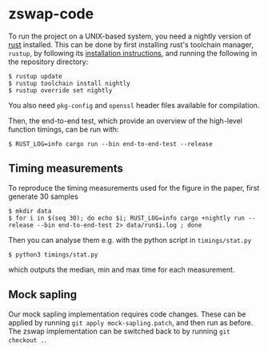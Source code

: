 # zswap-code

To run the project on a UNIX-based system, you need a nightly version of [rust](https://rust-lang.org) installed. This can be done by first installing rust's toolchain manager, `rustup`, by following its [installation instructions](https://rust-lang.org/tools/install), and running the following in the repository directory:

```console
$ rustup update
$ rustup toolchain install nightly
$ rustup override set nightly
```

You also need `pkg-config` and `openssl` header files available for compilation.

Then, the end-to-end test, which provide an overview of the high-level function timings, can be run with:

```console
$ RUST_LOG=info cargo run --bin end-to-end-test --release
```

## Timing measurements

To reproduce the timing measurements used for the figure in the paper, first generate 30 samples

```console
$ mkdir data
$ for i in $(seq 30); do echo $i; RUST_LOG=info cargo +nightly run --release --bin end-to-end-test 2> data/run$i.log ; done
```
    
Then you can analyse them e.g. with the python script in `timings/stat.py`

```console
$ python3 timings/stat.py
```

which outputs the median, min and max time for each measurement.

## Mock sapling

Our mock sapling implementation requires code changes. These can be applied by running `git apply mock-sapling.patch`, and then run as before. The zswap implementation can be switched back to by running `git checkout .`.
